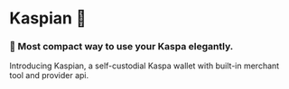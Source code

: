 # Kaspian 🥮
### 👛 Most compact way to use your Kaspa elegantly.

Introducing Kaspian, a self-custodial Kaspa wallet with built-in merchant tool and provider api.
